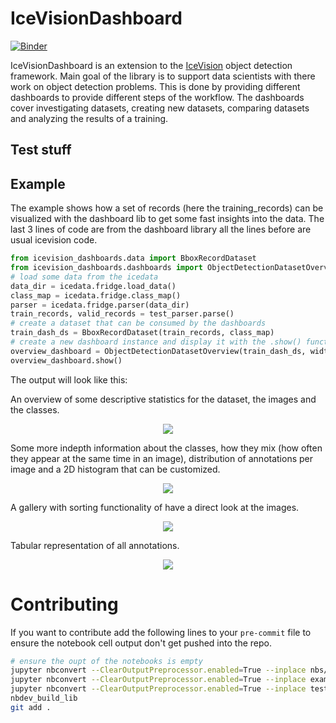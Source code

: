 # IceVisionDashboard



[![Binder](https://mybinder.org/badge_logo.svg)](https://mybinder.org/v2/gh/fstroth/icevision_dashboards/HEAD)


IceVisionDashboard is an extension to the [IceVision](https://github.com/airctic/icevision) object detection framework. Main goal of the library is to support data scientists with there work on object detection problems. This is done by providing different dashboards to provide different steps of the workflow. The dashboards cover investigating datasets, creating new datasets, comparing datasets and analyzing the results of a training.

## Test stuff

## Example

The example shows how a set of records (here the training_records) can be visualized with the dashboard lib to get some fast insights into the data. The last 3 lines of code are from the dashboard library all the lines before are usual icevision code.

```python
from icevision_dashboards.data import BboxRecordDataset
from icevision_dashboards.dashboards import ObjectDetectionDatasetOverview
# load some data from the icedata
data_dir = icedata.fridge.load_data()
class_map = icedata.fridge.class_map()
parser = icedata.fridge.parser(data_dir)
train_records, valid_records = test_parser.parse()
# create a dataset that can be consumed by the dashboards
train_dash_ds = BboxRecordDataset(train_records, class_map)
# create a new dashboard instance and display it with the .show() function
overview_dashboard = ObjectDetectionDatasetOverview(train_dash_ds, width=1500, height=900)
overview_dashboard.show()
```

The output will look like this:

An overview of some descriptive statistics for the dataset, the images and the classes.
<div style="text-align:center"><img src="imgs/dataset_overview_0.png" /></div>

Some more indepth information about the classes, how they mix (how often they appear at the same time in an image), distribution of annotations per image and a 2D histogram that can be customized. 
<div style="text-align:center"><img src="imgs/dataset_overview_1.png" /></div>

A gallery with sorting functionality of have a direct look at the images.
<div style="text-align:center"><img src="imgs/dataset_overview_2.png" /></div>

Tabular representation of all annotations.
<div style="text-align:center"><img src="imgs/dataset_overview_3.png" /></div>

# Contributing

If you want to contribute add the following lines to your `pre-commit` file to ensure the notebook cell output don't get pushed into the repo.

```bash
# ensure the oupt of the notebooks is empty
jupyter nbconvert --ClearOutputPreprocessor.enabled=True --inplace nbs/*.ipynb
jupyter nbconvert --ClearOutputPreprocessor.enabled=True --inplace examples/*.ipynb
jupyter nbconvert --ClearOutputPreprocessor.enabled=True --inplace test_data_generation/*.ipynb
nbdev_build_lib
git add .
```
